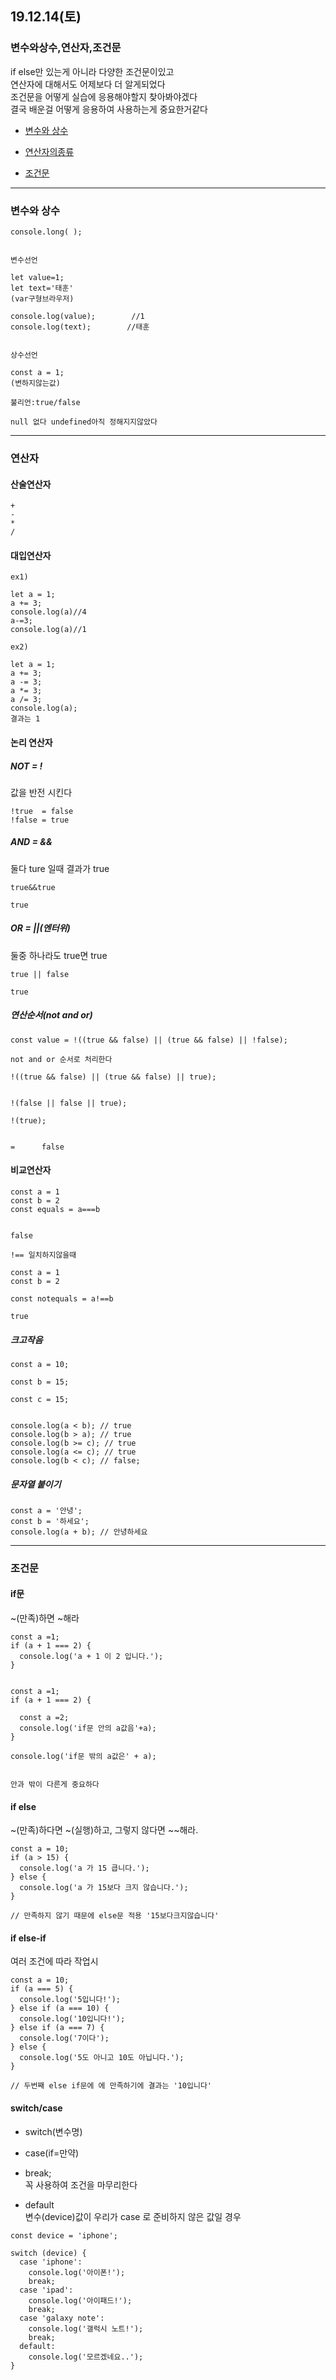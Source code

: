 ## 19.12.14(토)

### 변수와상수,연산자,조건문

if else만 있는게 아니라 다양한 조건문이있고   
연산자에 대해서도  어제보다 더 알게되었다   
조건문을 어떻게 실습에 응용해야할지 찾아봐야겠다   
결국 배운걸 어떻게 응용하여 사용하는게 중요한거같다


+ [변수와 상수](#변수와-상수)

+ [연산자의종류](#연산자)

+ [조건문](#조건문)

---

### 변수와 상수
~~~
console.long( ); 


변수선언

let value=1;
let text='태훈'
(var구형브라우저)

console.log(value);        //1
console.log(text);        //태훈


상수선언

const a = 1;
(변하지않는값)

불리언:true/false

null 없다 undefined아직 정해지지않았다
~~~

---

### 연산자

#### 산술연산자

~~~
+
-
*
/
~~~

#### 대입연산자

~~~
ex1)

let a = 1;
a += 3;
console.log(a)//4
a-=3;
console.log(a)//1

ex2)

let a = 1;
a += 3;
a -= 3;
a *= 3;
a /= 3;
console.log(a);
결과는 1

~~~



#### 논리 연산자 

##### NOT = !<br/>

값을 반전 시킨다
~~~
!true  = false
!false = true
~~~
##### AND = && <br/>

둘다 ture 일때 결과가 true
~~~
true&&true

true
~~~
##### OR = ||(엔터위)<br/>

둘중 하나라도 true면 true 
~~~
true || false

true
~~~


##### 연산순서(not and or)
~~~
const value = !((true && false) || (true && false) || !false);

not and or 순서로 처리한다

!((true && false) || (true && false) || true);


!(false || false || true);

!(true);


=      false
~~~

#### 비교연산자
~~~
const a = 1
const b = 2
const equals = a===b


false

!== 일치하지않을때

const a = 1
const b = 2

const notequals = a!==b

true
~~~

##### 크고작음
~~~
const a = 10;

const b = 15;

const c = 15; 


console.log(a < b); // true
console.log(b > a); // true
console.log(b >= c); // true
console.log(a <= c); // true
console.log(b < c); // false;
~~~


##### 문자열 붙이기

~~~
const a = '안녕';
const b = '하세요';
console.log(a + b); // 안녕하세요
~~~

---

### 조건문

#### if문

~(만족)하면 ~해라
~~~
const a =1;
if (a + 1 === 2) {
  console.log('a + 1 이 2 입니다.');
}


const a =1;
if (a + 1 === 2) {

  const a =2;
  console.log('if문 안의 a값음'+a);
}

console.log('if문 밖의 a값은' + a);


안과 밖이 다른게 중요하다
~~~


#### if else
~(만족)하다면 ~(실행)하고, 그렇지 않다면 ~~해라.
~~~
const a = 10;
if (a > 15) {
  console.log('a 가 15 큽니다.');
} else {
  console.log('a 가 15보다 크지 않습니다.');
}

// 만족하지 않기 때문에 else문 적용 '15보다크지않습니다'

~~~
#### if else-if
여러 조건에 따라 작업시
~~~
const a = 10;
if (a === 5) {
  console.log('5입니다!');
} else if (a === 10) {
  console.log('10입니다!');  
} else if (a === 7) {
  console.log('7이다');    
} else {
  console.log('5도 아니고 10도 아닙니다.');
}

// 두번째 else if문에 에 만족하기에 결과는 '10입니다'

~~~

#### switch/case
+ switch(변수명)   

+ case(if=만약)   

+ break;   
꼭 사용하여 조건을 마무리한다   

+ default   
변수(device)값이 우리가 case 로 준비하지 않은 값일 경우

~~~
const device = 'iphone';

switch (device) {
  case 'iphone':
    console.log('아이폰!');
    break;
  case 'ipad':
    console.log('아이패드!');
    break;
  case 'galaxy note':
    console.log('갤럭시 노트!');
    break;
  default:
    console.log('모르겠네요..');
}
 ~~~